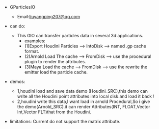 * GParticlesIO
   * Email:liuyangping207@qq.com

* can do:
    * This GIO can transfer particles data in several 3d applications.
        * examples:
        * (1)Export Houdini Particles --> IntoDisk --> named .gp cache format.
        * (2)Arnold Load The cache --> FromDisk --> use the procedural plugin to render the attributes.
        * (3)Maya Load the cache --> FromDisk --> use the rewrite the emitter load the particle cache.

* demos:
    * 1,houdini load and save data demo (Houdini_SRC),this demo can write all the Houdini point attributes into local disk.and load it
    back !
    * 2,houdini write this data,I want load in arnold Procedural,So i give the demo(Arnold_SRC).it can render Attributes(INT,
	FLOAT,Vector Int,Vector FLT)that from the Houdini.

* limitations:
	Current do not support the matrix attribute.

